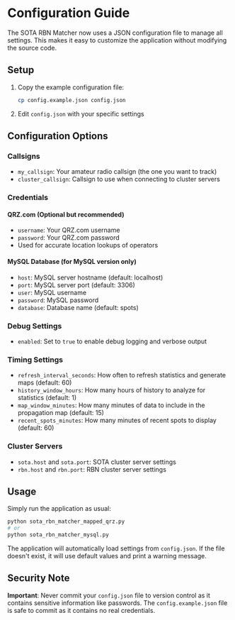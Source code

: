 # Configuration Guide

The SOTA RBN Matcher now uses a JSON configuration file to manage all settings. This makes it easy to customize the application without modifying the source code.

## Setup

1. Copy the example configuration file:
   ```bash
   cp config.example.json config.json
   ```

2. Edit `config.json` with your specific settings

## Configuration Options

### Callsigns
- `my_callsign`: Your amateur radio callsign (the one you want to track)
- `cluster_callsign`: Callsign to use when connecting to cluster servers

### Credentials

#### QRZ.com (Optional but recommended)
- `username`: Your QRZ.com username
- `password`: Your QRZ.com password
- Used for accurate location lookups of operators

#### MySQL Database (for MySQL version only)
- `host`: MySQL server hostname (default: localhost)
- `port`: MySQL server port (default: 3306)
- `user`: MySQL username
- `password`: MySQL password
- `database`: Database name (default: spots)

### Debug Settings
- `enabled`: Set to `true` to enable debug logging and verbose output

### Timing Settings
- `refresh_interval_seconds`: How often to refresh statistics and generate maps (default: 60)
- `history_window_hours`: How many hours of history to analyze for statistics (default: 1)
- `map_window_minutes`: How many minutes of data to include in the propagation map (default: 15)
- `recent_spots_minutes`: How many minutes of recent spots to display (default: 60)

### Cluster Servers
- `sota.host` and `sota.port`: SOTA cluster server settings
- `rbn.host` and `rbn.port`: RBN cluster server settings

## Usage

Simply run the application as usual:
```bash
python sota_rbn_matcher_mapped_qrz.py
# or
python sota_rbn_matcher_mysql.py
```

The application will automatically load settings from `config.json`. If the file doesn't exist, it will use default values and print a warning message.

## Security Note

**Important**: Never commit your `config.json` file to version control as it contains sensitive information like passwords. The `config.example.json` file is safe to commit as it contains no real credentials.
